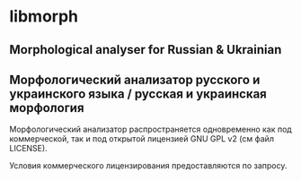 # libmorph

## Morphological analyser for Russian &amp; Ukrainian
## Морфологический анализатор русского и украинского языка / русская и украинская морфология

Морфологический анализатор распространяется одновременно как под коммерческой, так и под открытой
лицензией GNU GPL v2 (см файл LICENSE).

Условия коммерческого лицензирования предоставляются по запросу.

